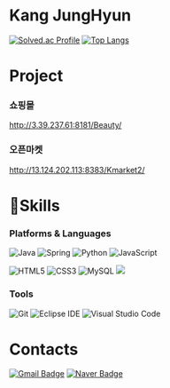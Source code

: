 <!--  -->
# Kang JungHyun

[![Solved.ac Profile](http://mazassumnida.wtf/api/v2/generate_badge?boj=sinsunkang)](https://solved.ac/sinsunkang/)
[![Top Langs](https://github-readme-stats.vercel.app/api/top-langs/?username=SBUX1992&layout=compact)](https://github.com/SBUX1992/github-readme-stats)

# Project
### 쇼핑몰
http://3.39.237.61:8181/Beauty/
### 오픈마켓
http://13.124.202.113:8383/Kmarket2/

# 💪Skills
### Platforms & Languages
![Java](https://img.shields.io/badge/Java-007396.svg?&style=for-the-badge&logo=Java&logoColor=white)
![Spring](https://img.shields.io/badge/Spring-6DB33F.svg?&style=for-the-badge&logo=Spring&logoColor=white)
![Python](https://img.shields.io/badge/Python-3776AB.svg?&style=for-the-badge&logo=Python&logoColor=white)
![JavaScript](https://img.shields.io/badge/JavaScript-F7DF1E.svg?&style=for-the-badge&logo=JavaScript&logoColor=white)


![HTML5](https://img.shields.io/badge/HTML5-E34F26.svg?&style=for-the-badge&logo=HTML5&logoColor=white)
![CSS3](https://img.shields.io/badge/CSS3-1572B6.svg?&style=for-the-badge&logo=CSS3&logoColor=white)
![MySQL](https://img.shields.io/badge/MySQL-4479A1.svg?&style=for-the-badge&logo=MySQL&logoColor=white)
<img src="https://img.shields.io/badge/Vue.js-4FC08D?style=for-the-badge&logo=Vue.js&logoColor=white">

### Tools
![Git](https://img.shields.io/badge/Git-F05032.svg?&style=for-the-badge&logo=Git&logoColor=white)
![Eclipse IDE](https://img.shields.io/badge/Eclipse%20IDE-2C2255.svg?&style=for-the-badge&logo=Eclipse%20IDE&logoColor=white)
![Visual Studio Code](https://img.shields.io/badge/Visual%20Studio%20Code-007ACC.svg?&style=for-the-badge&logo=Visual%20Studio%20Code&logoColor=white)


 
# Contacts
[![Gmail Badge](https://img.shields.io/badge/Gmail-d14836?style=flat-square&logo=Gmail&logoColor=white&link=mailto:sinsunkangg@gmail.com)](mailto:sinsunkangg@gmail.com)
[![Naver Badge](https://img.shields.io/badge/Naver-03C75A?style=flat-square&logo=Naver&logoColor=white&link=mailto:sinsunkangg@naver.com)](mailto:sinsunkangg@naver.com)
